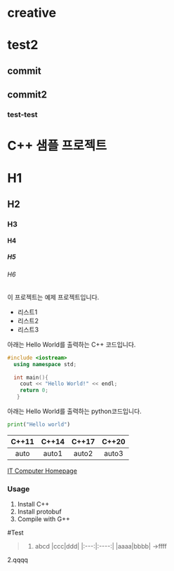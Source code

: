 # creative
# test2
## commit
## commit2
### test-test

# C++ 샘플 프로젝트
# H1
## H2
### H3
#### H4
##### H5
###### H6
이 프로젝트는 예제 프로젝트입니다.

- 리스트1
- 리스트2
- 리스트3

아래는 Hello World를 출력하는 C++ 코드입니다.
```cpp
#include <iostream>
  using namespace std;
  
  int main(){
    cout << "Hello World!" << endl;
    return 0;
   }
```
아래는 Hello World를 출력하는 python코드입니다.
```python
print("Hello world")
```
| C++11 | C++14 | C++17 | C++20 |
|:---:|:---:|:---:|:---:|
| auto | auto1 | auto2 | auto3 |

[IT Computer Homepage](http://it.jbnu.ac.kr)

### Usage
1. Install C++
2. Install protobuf
3. Compile with G++

#Test
> 1. abcd
  |ccc|ddd|
  |:---:|:----:|
  |aaaa|bbbb|
  ->ffff
  
  2.qqqq
